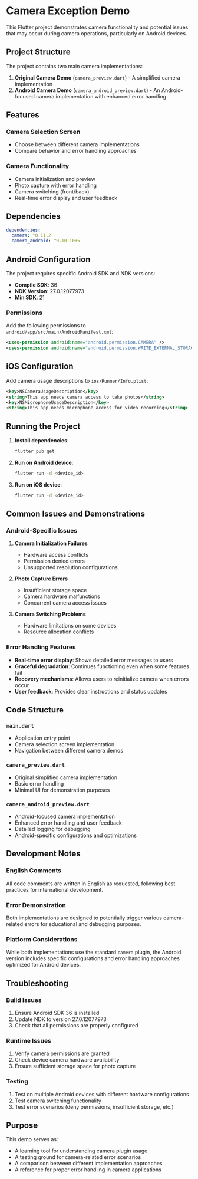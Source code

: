# Camera Exception Demo

This Flutter project demonstrates camera functionality and potential issues that may occur during camera operations, particularly on Android devices.

## Project Structure

The project contains two main camera implementations:

1. **Original Camera Demo** (`camera_preview.dart`) - A simplified camera implementation
2. **Android Camera Demo** (`camera_android_preview.dart`) - An Android-focused camera implementation with enhanced error handling

## Features

### Camera Selection Screen
- Choose between different camera implementations
- Compare behavior and error handling approaches

### Camera Functionality
- Camera initialization and preview
- Photo capture with error handling
- Camera switching (front/back)
- Real-time error display and user feedback

## Dependencies

```yaml
dependencies:
  camera: ^0.11.2
  camera_android: ^0.10.10+5
```

## Android Configuration

The project requires specific Android SDK and NDK versions:

- **Compile SDK**: 36
- **NDK Version**: 27.0.12077973
- **Min SDK**: 21

### Permissions

Add the following permissions to `android/app/src/main/AndroidManifest.xml`:

```xml
<uses-permission android:name="android.permission.CAMERA" />
<uses-permission android:name="android.permission.WRITE_EXTERNAL_STORAGE" />
```

## iOS Configuration

Add camera usage descriptions to `ios/Runner/Info.plist`:

```xml
<key>NSCameraUsageDescription</key>
<string>This app needs camera access to take photos</string>
<key>NSMicrophoneUsageDescription</key>
<string>This app needs microphone access for video recording</string>
```

## Running the Project

1. **Install dependencies**:
   ```bash
   flutter pub get
   ```

2. **Run on Android device**:
   ```bash
   flutter run -d <device_id>
   ```

3. **Run on iOS device**:
   ```bash
   flutter run -d <device_id>
   ```

## Common Issues and Demonstrations

### Android-Specific Issues

1. **Camera Initialization Failures**
   - Hardware access conflicts
   - Permission denied errors
   - Unsupported resolution configurations

2. **Photo Capture Errors**
   - Insufficient storage space
   - Camera hardware malfunctions
   - Concurrent camera access issues

3. **Camera Switching Problems**
   - Hardware limitations on some devices
   - Resource allocation conflicts

### Error Handling Features

- **Real-time error display**: Shows detailed error messages to users
- **Graceful degradation**: Continues functioning even when some features fail
- **Recovery mechanisms**: Allows users to reinitialize camera when errors occur
- **User feedback**: Provides clear instructions and status updates

## Code Structure

### `main.dart`
- Application entry point
- Camera selection screen implementation
- Navigation between different camera demos

### `camera_preview.dart`
- Original simplified camera implementation
- Basic error handling
- Minimal UI for demonstration purposes

### `camera_android_preview.dart`
- Android-focused camera implementation
- Enhanced error handling and user feedback
- Detailed logging for debugging
- Android-specific configurations and optimizations

## Development Notes

### English Comments
All code comments are written in English as requested, following best practices for international development.

### Error Demonstration
Both implementations are designed to potentially trigger various camera-related errors for educational and debugging purposes.

### Platform Considerations
While both implementations use the standard `camera` plugin, the Android version includes specific configurations and error handling approaches optimized for Android devices.

## Troubleshooting

### Build Issues
1. Ensure Android SDK 36 is installed
2. Update NDK to version 27.0.12077973
3. Check that all permissions are properly configured

### Runtime Issues
1. Verify camera permissions are granted
2. Check device camera hardware availability
3. Ensure sufficient storage space for photo capture

### Testing
1. Test on multiple Android devices with different hardware configurations
2. Test camera switching functionality
3. Test error scenarios (deny permissions, insufficient storage, etc.)

## Purpose

This demo serves as:
- A learning tool for understanding camera plugin usage
- A testing ground for camera-related error scenarios
- A comparison between different implementation approaches
- A reference for proper error handling in camera applications
